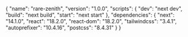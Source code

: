 {
  "name": "rare-zenith",
  "version": "1.0.0",
  "scripts": {
    "dev": "next dev",
    "build": "next build",
    "start": "next start"
  },
  "dependencies": {
    "next": "14.1.0",
    "react": "18.2.0",
    "react-dom": "18.2.0",
    "tailwindcss": "3.4.1",
    "autoprefixer": "10.4.16",
    "postcss": "8.4.31"
  }
}
